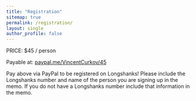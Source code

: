 ```yaml
---
title: "Registration"
sitemap: true
permalink: /registration/
layout: single
author_profile: false
---
```


PRICE: $45 / person

Payable at: [paypal.me/VincentCurkov/45](https://paypal.me/VincentCurkov/45)

Pay above via PayPal to be registered on Longshanks!
Please include the Longshanks number and name of the person you are signing up in the memo. If you do not have a Longshanks number include that information in the memo.